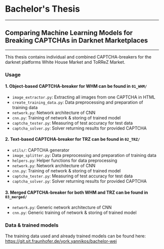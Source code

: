 # Bachelor's Thesis

---

## Comparing Machine Learning Models for Breaking CAPTCHAs in Darknet Marketplaces

---

This thesis contains individual and combined CAPTCHA-breakers for the darknet platforms
White House Market and ToRReZ Market.

### Usage

#### 1. Object-based CAPTCHA-breaker for WHM can be found in `01_WHM/`

- `image_extractor.py`: Extracting all images from one CAPTCHA in HTML
- `create_training_data.py`: Data preprocessing and preparation of training data
- `network.py`: Network architecture of CNN
- `cnn.py`: Training of network & storing of trained model
- `captcha_tester.py`: Measuring of test accuracy for test data
- `captcha_solver.py`: Solver returning results for provided CAPTCHA

#### 2. Text-based CAPTCHA-breaker for TRZ can be found in `02_TRZ/`

- `utils/`: CAPTCHA generator
- `image_splitter.py`: Data preprocessing and preparation of training data
- `helpers.py`: Helper functions for data preprocessing
- `network.py`: Network architecture of CNN
- `cnn.py`: Training of network & storing of trained model
- `captcha_tester.py`: Measuring of test accuracy for test data
- `captcha_solver.py`: Solver returning results for provided CAPTCHA

#### 3. Merged CAPTCHA-breaker for both WHM and TRZ can be found in `03_merged/`
- `network.py`: Generic network architecture of CNN
- `cnn.py`: Generic training of network & storing of trained model


### Data & trained models
The training data used and already trained models can be found here: https://git.sit.fraunhofer.de/york.yannikos/bachelor-wei 






